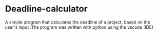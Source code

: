 # Deadline-calculator
A simple program that calculates the deadline of a project, based on the user's input .The program was written with python using the vscode (IDE) 
